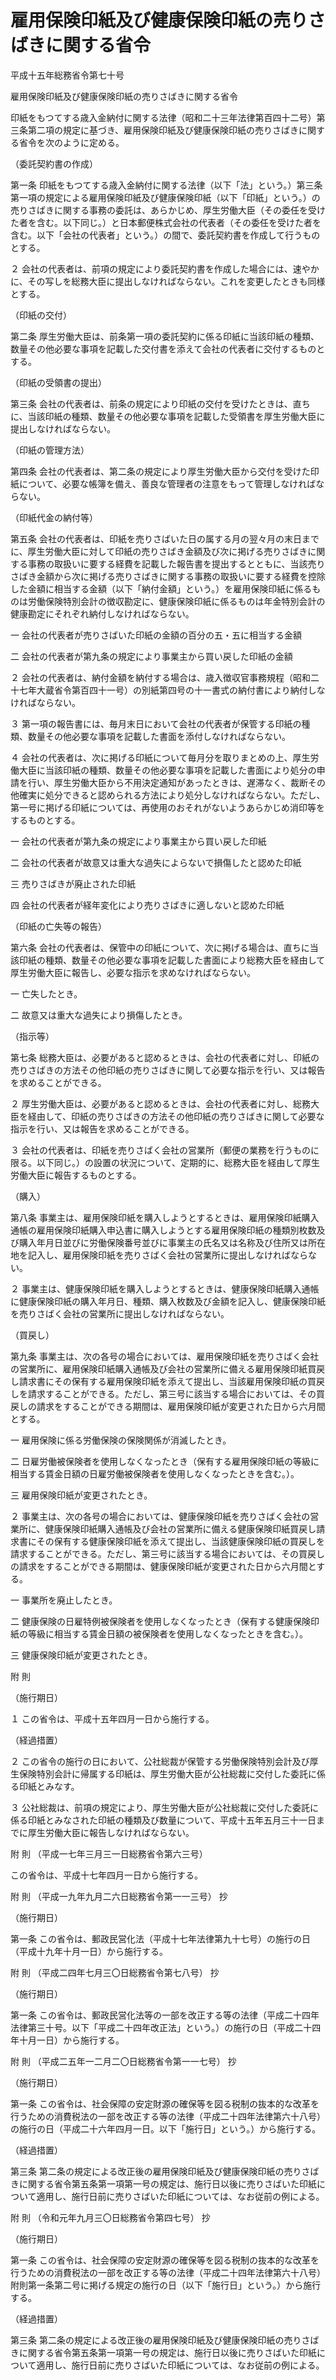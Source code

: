 # 雇用保険印紙及び健康保険印紙の売りさばきに関する省令

平成十五年総務省令第七十号

雇用保険印紙及び健康保険印紙の売りさばきに関する省令

印紙をもつてする歳入金納付に関する法律（昭和二十三年法律第百四十二号）第三条第二項の規定に基づき、雇用保険印紙及び健康保険印紙の売りさばきに関する省令を次のように定める。

（委託契約書の作成）

第一条 印紙をもつてする歳入金納付に関する法律（以下「法」という。）第三条第一項の規定による雇用保険印紙及び健康保険印紙（以下「印紙」という。）の売りさばきに関する事務の委託は、あらかじめ、厚生労働大臣（その委任を受けた者を含む。以下同じ。）と日本郵便株式会社の代表者（その委任を受けた者を含む。以下「会社の代表者」という。）の間で、委託契約書を作成して行うものとする。

２ 会社の代表者は、前項の規定により委託契約書を作成した場合には、速やかに、その写しを総務大臣に提出しなければならない。これを変更したときも同様とする。

（印紙の交付）

第二条 厚生労働大臣は、前条第一項の委託契約に係る印紙に当該印紙の種類、数量その他必要な事項を記載した交付書を添えて会社の代表者に交付するものとする。

（印紙の受領書の提出）

第三条 会社の代表者は、前条の規定により印紙の交付を受けたときは、直ちに、当該印紙の種類、数量その他必要な事項を記載した受領書を厚生労働大臣に提出しなければならない。

（印紙の管理方法）

第四条 会社の代表者は、第二条の規定により厚生労働大臣から交付を受けた印紙について、必要な帳簿を備え、善良な管理者の注意をもって管理しなければならない。

（印紙代金の納付等）

第五条 会社の代表者は、印紙を売りさばいた日の属する月の翌々月の末日までに、厚生労働大臣に対して印紙の売りさばき金額及び次に掲げる売りさばきに関する事務の取扱いに要する経費を記載した報告書を提出するとともに、当該売りさばき金額から次に掲げる売りさばきに関する事務の取扱いに要する経費を控除した金額に相当する金額（以下「納付金額」という。）を雇用保険印紙に係るものは労働保険特別会計の徴収勘定に、健康保険印紙に係るものは年金特別会計の健康勘定にそれぞれ納付しなければならない。

一 会社の代表者が売りさばいた印紙の金額の百分の五・五に相当する金額

二 会社の代表者が第九条の規定により事業主から買い戻した印紙の金額

２ 会社の代表者は、納付金額を納付する場合は、歳入徴収官事務規程（昭和二十七年大蔵省令第百四十一号）の別紙第四号の十一書式の納付書により納付しなければならない。

３ 第一項の報告書には、毎月末日において会社の代表者が保管する印紙の種類、数量その他必要な事項を記載した書面を添付しなければならない。

４ 会社の代表者は、次に掲げる印紙について毎月分を取りまとめの上、厚生労働大臣に当該印紙の種類、数量その他必要な事項を記載した書面により処分の申請を行い、厚生労働大臣から不用決定通知があったときは、遅滞なく、裁断その他確実に処分できると認められる方法により処分しなければならない。ただし、第一号に掲げる印紙については、再使用のおそれがないようあらかじめ消印等をするものとする。

一 会社の代表者が第九条の規定により事業主から買い戻した印紙

二 会社の代表者が故意又は重大な過失によらないで損傷したと認めた印紙

三 売りさばきが廃止された印紙

四 会社の代表者が経年変化により売りさばきに適しないと認めた印紙

（印紙の亡失等の報告）

第六条 会社の代表者は、保管中の印紙について、次に掲げる場合は、直ちに当該印紙の種類、数量その他必要な事項を記載した書面により総務大臣を経由して厚生労働大臣に報告し、必要な指示を求めなければならない。

一 亡失したとき。

二 故意又は重大な過失により損傷したとき。

（指示等）

第七条 総務大臣は、必要があると認めるときは、会社の代表者に対し、印紙の売りさばきの方法その他印紙の売りさばきに関して必要な指示を行い、又は報告を求めることができる。

２ 厚生労働大臣は、必要があると認めるときは、会社の代表者に対し、総務大臣を経由して、印紙の売りさばきの方法その他印紙の売りさばきに関して必要な指示を行い、又は報告を求めることができる。

３ 会社の代表者は、印紙を売りさばく会社の営業所（郵便の業務を行うものに限る。以下同じ。）の設置の状況について、定期的に、総務大臣を経由して厚生労働大臣に報告するものとする。

（購入）

第八条 事業主は、雇用保険印紙を購入しようとするときは、雇用保険印紙購入通帳の雇用保険印紙購入申込書に購入しようとする雇用保険印紙の種類別枚数及び購入年月日並びに労働保険番号並びに事業主の氏名又は名称及び住所又は所在地を記入し、雇用保険印紙を売りさばく会社の営業所に提出しなければならない。

２ 事業主は、健康保険印紙を購入しようとするときは、健康保険印紙購入通帳に健康保険印紙の購入年月日、種類、購入枚数及び金額を記入し、健康保険印紙を売りさばく会社の営業所に提出しなければならない。

（買戻し）

第九条 事業主は、次の各号の場合においては、雇用保険印紙を売りさばく会社の営業所に、雇用保険印紙購入通帳及び会社の営業所に備える雇用保険印紙買戻し請求書にその保有する雇用保険印紙を添えて提出し、当該雇用保険印紙の買戻しを請求することができる。ただし、第三号に該当する場合においては、その買戻しの請求をすることができる期間は、雇用保険印紙が変更された日から六月間とする。

一 雇用保険に係る労働保険の保険関係が消滅したとき。

二 日雇労働被保険者を使用しなくなったとき（保有する雇用保険印紙の等級に相当する賃金日額の日雇労働被保険者を使用しなくなったときを含む。）。

三 雇用保険印紙が変更されたとき。

２ 事業主は、次の各号の場合においては、健康保険印紙を売りさばく会社の営業所に、健康保険印紙購入通帳及び会社の営業所に備える健康保険印紙買戻し請求書にその保有する健康保険印紙を添えて提出し、当該健康保険印紙の買戻しを請求することができる。ただし、第三号に該当する場合においては、その買戻しの請求をすることができる期間は、健康保険印紙が変更された日から六月間とする。

一 事業所を廃止したとき。

二 健康保険の日雇特例被保険者を使用しなくなったとき（保有する健康保険印紙の等級に相当する賃金日額の被保険者を使用しなくなったときを含む。）。

三 健康保険印紙が変更されたとき。

附 則

（施行期日）

１ この省令は、平成十五年四月一日から施行する。

（経過措置）

２ この省令の施行の日において、公社総裁が保管する労働保険特別会計及び厚生保険特別会計に帰属する印紙は、厚生労働大臣が公社総裁に交付した委託に係る印紙とみなす。

３ 公社総裁は、前項の規定により、厚生労働大臣が公社総裁に交付した委託に係る印紙とみなされた印紙の種類及び数量について、平成十五年五月三十一日までに厚生労働大臣に報告しなければならない。

附 則 （平成一七年三月三一日総務省令第六三号）

この省令は、平成十七年四月一日から施行する。

附 則 （平成一九年九月二六日総務省令第一一三号） 抄

（施行期日）

第一条 この省令は、郵政民営化法（平成十七年法律第九十七号）の施行の日（平成十九年十月一日）から施行する。

附 則 （平成二四年七月三〇日総務省令第七八号） 抄

（施行期日）

第一条 この省令は、郵政民営化法等の一部を改正する等の法律（平成二十四年法律第三十号。以下「平成二十四年改正法」という。）の施行の日（平成二十四年十月一日）から施行する。

附 則 （平成二五年一二月二〇日総務省令第一一七号） 抄

（施行期日）

第一条 この省令は、社会保障の安定財源の確保等を図る税制の抜本的な改革を行うための消費税法の一部を改正する等の法律（平成二十四年法律第六十八号）の施行の日（平成二十六年四月一日。以下「施行日」という。）から施行する。

（経過措置）

第三条 第二条の規定による改正後の雇用保険印紙及び健康保険印紙の売りさばきに関する省令第五条第一項第一号の規定は、施行日以後に売りさばいた印紙について適用し、施行日前に売りさばいた印紙については、なお従前の例による。

附 則 （令和元年九月三〇日総務省令第四七号） 抄

（施行期日）

第一条 この省令は、社会保障の安定財源の確保等を図る税制の抜本的な改革を行うための消費税法の一部を改正する等の法律（平成二十四年法律第六十八号）附則第一条第二号に掲げる規定の施行の日（以下「施行日」という。）から施行する。

（経過措置）

第三条 第二条の規定による改正後の雇用保険印紙及び健康保険印紙の売りさばきに関する省令第五条第一項第一号の規定は、施行日以後に売りさばいた印紙について適用し、施行日前に売りさばいた印紙については、なお従前の例による。
